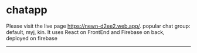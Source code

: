 # chatapp

Please visit the live page https://newn-d2ee2.web.app/.
popular chat group:
         default,
         myj,
         kin.
            It uses React on FrontEnd and Firebase on back,   
deployed on firebase                                          
*******************************************************************************************************************************************************************
